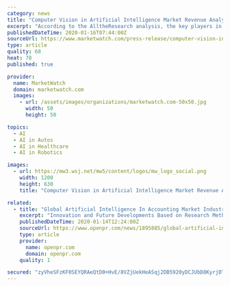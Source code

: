 ```yaml
---
category: news
title: "Computer Vision in Artificial Intelligence Market Revenue Analysis by Top Players"
excerpt: "According to the AlltheResearch analysis, the key players in the Computer Vision in Artificial Intelligence industry are Cognex Corporation, Omron Corporation, Intel Corporation, Basler AG and Google LLC."
publishedDateTime: 2020-01-16T07:44:00Z
sourceUrl: https://www.marketwatch.com/press-release/computer-vision-in-artificial-intelligence-market-revenue-analysis-by-top-players-2020-01-16
type: article
quality: 68
heat: 78
published: true

provider:
  name: MarketWatch
  domain: marketwatch.com
  images:
    - url: /assets/images/organizations/marketwatch.com-50x50.jpg
      width: 50
      height: 50

topics:
  - AI
  - AI in Autos
  - AI in Healthcare
  - AI in Robotics

images:
  - url: https://mw3.wsj.net/mw5/content/logos/mw_logo_social.png
    width: 1200
    height: 630
    title: "Computer Vision in Artificial Intelligence Market Revenue Analysis by Top Players"

related:
  - title: "Global Artificial Intelligence In Accounting Market Industry Revenue To Surge To US$ 7,085 Million By 2025"
    excerpt: "Innovation and Future Developments Based on Research Methodology The global market 2019 report Artificial Intelligence in Accounting Market includes identifying and comparing major competitors AWS, Microsoft, Intuit, Xero, Sage, UiPath, OSP, AppZen, Kore.ai, IBM, and YayPay. For this, the Artificial Intelligence in Accounting Market report ..."
    publishedDateTime: 2020-01-14T12:24:00Z
    sourceUrl: https://www.openpr.com/news/1895885/global-artificial-intelligence-in-accounting-market-industry
    type: article
    provider:
      name: openpr.com
      domain: openpr.com
    quality: 1

secured: "zyVheSFzKF0SEYQRAeQtD0+HvE/8VZjUekHeASqj2DB5920yDCJUbD8KyrjDT5pINlXlcEgo/L9ulljPGV9n4GV215kwmFLODc2oAW9OzsEzRuddgTqya6SNZWyZw0dEQhiZegWkV1tXrSZmKllAkHHsT2HvFXYMKL+R0lAPomuPqOD2BFcK4JTvGnunPcpZROYKG8MTGVjZNelXIceRugU15n19NtGnVer2aXLr4EXCxgudK/BhzTB8IZM4g93tnjMmvrHFD96gY2lXfsIlEukA0SS92oDuM7Pn4lFybHA=;Bvqi+pe0/axRKGaqW5DhHA=="
---
```


